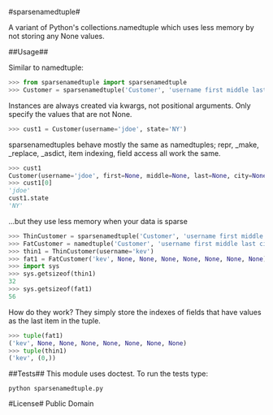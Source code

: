 #sparsenamedtuple#

A variant of Python's collections.namedtuple which uses less memory by not storing any None values.

##Usage##

Similar to namedtuple: 

```python
>>> from sparsenamedtuple import sparsenamedtuple
>>> Customer = sparsenamedtuple('Customer', 'username first middle last city state zip bday')
```

Instances are always created via kwargs, not positional arguments. Only specify the values that are
not None. 

```python
>>> cust1 = Customer(username='jdoe', state='NY')
```
    
sparsenamedtuples behave mostly the same as namedtuples; repr, _make, _replace, _asdict, item indexing, 
field access all work the same.

```python
>>> cust1
Customer(username='jdoe', first=None, middle=None, last=None, city=None, state='NY', zip=None, bday=None)
>>> cust1[0]
'jdoe'
cust1.state
'NY'
```
    
...but they use less memory when your data is sparse

```python
>>> ThinCustomer = sparsenamedtuple('Customer', 'username first middle last city state zip bday')
>>> FatCustomer = namedtuple('Customer', 'username first middle last city state zip bday')
>>> thin1 = ThinCustomer(username='kev')
>>> fat1 = FatCustomer('kev', None, None, None, None, None, None, None)
>>> import sys
>>> sys.getsizeof(thin1)
32
>>> sys.getsizeof(fat1)
56
```
    
How do they work? They simply store the indexes of fields that have values as the last item in the tuple.

```python
>>> tuple(fat1)
('kev', None, None, None, None, None, None, None)
>>> tuple(thin1)
('kev', (0,))
```

##Tests##
This module uses doctest. To run the tests type:

    python sparsenamedtuple.py    

#License#
Public Domain

